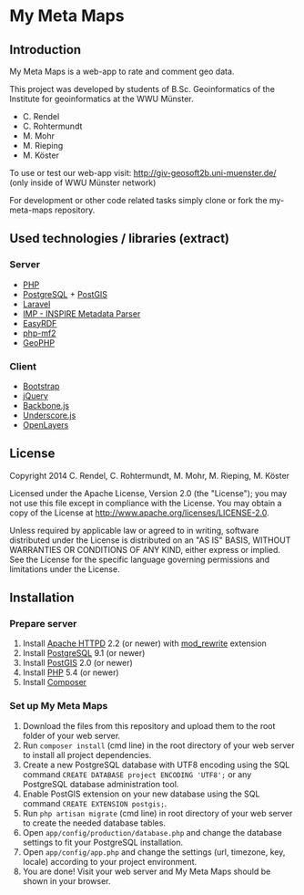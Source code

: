 My Meta Maps
============

## Introduction
My Meta Maps is a web-app to rate and comment geo data. 

This project was developed by students of B.Sc. Geoinformatics of the Institute for geoinformatics at the WWU Münster. 
+ C. Rendel
+ C. Rohtermundt
+ M. Mohr
+ M. Rieping
+ M. Köster

To use or test our web-app visit: http://giv-geosoft2b.uni-muenster.de/ (only inside of WWU Münster network)

For development or other code related tasks simply clone or fork the my-meta-maps repository.

## Used technologies / libraries (extract)
### Server
+ [PHP](http://php.net/)
+ [PostgreSQL](http://www.postgresql.org/) + [PostGIS](http://www.postgis.net/)
+ [Laravel](http://laravel.com/)
+ [IMP - INSPIRE Metadata Parser](http://www.webmapcenter.de/imp/webseite/)
+ [EasyRDF](http://www.easyrdf.org/)
+ [php-mf2](https://github.com/indieweb/php-mf2)
+ [GeoPHP](https://geophp.net/)

### Client
+ [Bootstrap](http://getbootstrap.com/)
+ [jQuery](http://jquery.com/)
+ [Backbone.js](http://backbonejs.org/)
+ [Underscore.js](http://underscorejs.org/)
+ [OpenLayers](http://openlayers.org/)

## License
Copyright 2014 C. Rendel, C. Rohtermundt, M. Mohr, M. Rieping, M. Köster

Licensed under the Apache License, Version 2.0 (the "License"); you may not use this file except in compliance with the License. You may obtain a copy of the License at http://www.apache.org/licenses/LICENSE-2.0.

Unless required by applicable law or agreed to in writing, software distributed under the License is distributed on an "AS IS" BASIS, WITHOUT WARRANTIES OR CONDITIONS OF ANY KIND, either express or implied. See the License for the specific language governing permissions and limitations under the License.

## Installation

### Prepare server
1. Install [Apache HTTPD](http://httpd.apache.org) 2.2 (or newer) with [mod_rewrite](http://httpd.apache.org/docs/current/mod/mod_rewrite.html) extension
2. Install [PostgreSQL](http://www.postgresql.org) 9.1 (or newer)
3. Install [PostGIS](http://postgis.net) 2.0 (or newer)
4. Install [PHP](http://php.net) 5.4 (or newer)
5. Install [Composer](https://getcomposer.org/)

### Set up My Meta Maps
1. Download the files from this repository and upload them to the root folder of your web server.
2. Run `composer install` (cmd line) in the root directory of your web server to install all project dependencies.
3. Create a new PostgreSQL database with UTF8 encoding using the SQL command `CREATE DATABASE project ENCODING 'UTF8';` or any PostgreSQL database administration tool.
4. Enable PostGIS extension on your new database using the SQL command `CREATE EXTENSION postgis;`.
5. Run `php artisan migrate` (cmd line) in root directory of your web server to create the needed database tables.
6. Open `app/config/production/database.php` and change the database settings to fit your PostgreSQL installation.
7. Open `app/config/app.php` and change the settings (url, timezone, key, locale) according to your project environment.
8. You are done! Visit your web server and My Meta Maps should be shown in your browser.
